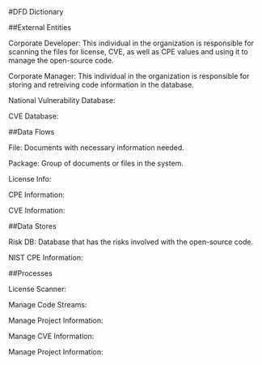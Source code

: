 #DFD Dictionary

##External Entities 

Corporate Developer: This individual in the organization is responsible for scanning the files for license, CVE, as well as CPE values and using it to manage the open-source code. 

Corporate Manager: This individual in the organization is responsible for storing and retreiving code information in the database.

National Vulnerability Database:

CVE Database:


##Data Flows

File: Documents with necessary information needed.

Package: Group of documents or files in the system.

License Info: 

CPE Information:

CVE Information:


##Data Stores

Risk DB: Database that has the risks involved with the open-source code.

NIST CPE Information:

##Processes

License Scanner:

Manage Code Streams:

Manage Project Information:

Manage CVE Information:

Manage Project Information:




